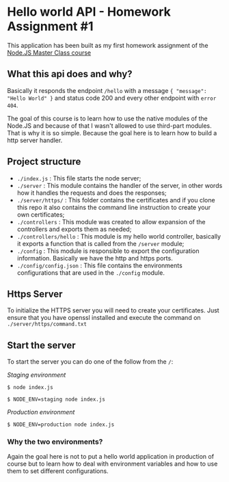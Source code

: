 # Hello world API - Homework Assignment #1
This application has been built as my first homework assignment of the [Node.JS Master Class course](https://pirple.thinkific.com/courses/the-nodejs-master-class)

## What this api does and why?
Basically it responds the endpoint `/hello` with a message `{ "message": "Hello World" }` and status code 200 and every other endpoint with `error 404`.

The goal of this course is to learn how to use the native modules of the Node.JS and because of that I wasn't allowed to use third-part modules. That is why it is so simple. Because the goal here is to learn how to build a http server handler.

## Project structure
* `./index.js` : This file starts the node server;
* `./server` : This module contains the handler of the server, in other words how it handles the requests and does the responses;
* `./server/https/` : This folder contains the certificates and if you clone this repo it also contains the command line instruction to create your own certificates;
* `./controllers` : This module was created to allow expansion of the controllers and exports them as needed;
* `./controllers/hello` : This module is my hello world controller, basically it exports a function that is called from the `/server` module;
* `./config` : This module is responsible to export the configuration information. Basically we have the http and https ports.
* `./config/config.json` : This file contains the environments configurations that are used in the `./config` module.

## Https Server
To initialize the HTTPS server you will need to create your certificates. Just ensure that you have openssl installed and execute the command on `./server/https/command.txt`

## Start the server
To start the server you can do one of the follow from the `/`:

*Staging environment*
```
$ node index.js
```
```
$ NODE_ENV=staging node index.js
```

*Production environment*
```
$ NODE_ENV=production node index.js
```

### Why the two environments?
Again the goal here is not to put a hello world application in production of course but to learn how to deal with environment variables and how to use them to set different configurations.